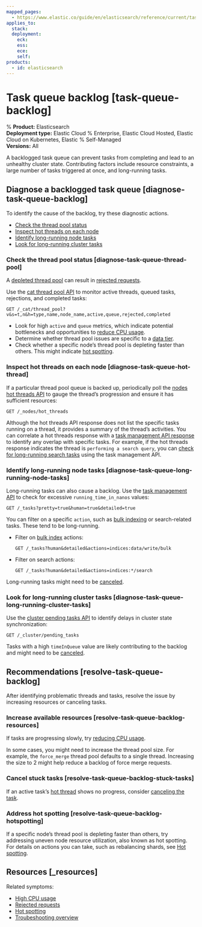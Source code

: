 ```yaml
---
mapped_pages:
  - https://www.elastic.co/guide/en/elasticsearch/reference/current/task-queue-backlog.html
applies_to:
  stack:
  deployment:
    eck:
    ess:
    ece:
    self:
products:
  - id: elasticsearch
---
```


# Task queue backlog [task-queue-backlog]

% **Product:** Elasticsearch<br> **Deployment type:** Elastic Cloud % Enterprise, Elastic Cloud Hosted, Elastic Cloud on Kubernetes, Elastic
% Self-Managed <br> **Versions:** All

A backlogged task queue can prevent tasks from completing and lead to an unhealthy cluster state. Contributing factors include resource constraints, a large number of tasks triggered at once, and long-running tasks.


## Diagnose a backlogged task queue [diagnose-task-queue-backlog] 

To identify the cause of the backlog, try these diagnostic actions.

* [Check the thread pool status](#diagnose-task-queue-thread-pool)
* [Inspect hot threads on each node](#diagnose-task-queue-hot-thread)
* [Identify long-running node tasks](#diagnose-task-queue-long-running-node-tasks)
* [Look for long-running cluster tasks](#diagnose-task-queue-long-running-cluster-tasks)


### Check the thread pool status [diagnose-task-queue-thread-pool] 

A [depleted thread pool](high-cpu-usage.md) can result in [rejected requests](rejected-requests.md).

Use the [cat thread pool API](https://www.elastic.co/docs/api/doc/elasticsearch/operation/operation-cat-thread-pool) to monitor active threads, queued tasks, rejections, and completed tasks:

```console
GET /_cat/thread_pool?v&s=t,n&h=type,name,node_name,active,queue,rejected,completed
```

* Look for high `active` and `queue` metrics, which indicate potential bottlenecks and opportunities to [reduce CPU usage](high-cpu-usage.md#reduce-cpu-usage).
* Determine whether thread pool issues are specific to a [data tier](../../manage-data/lifecycle/data-tiers.md).
* Check whether a specific node’s thread pool is depleting faster than others. This might indicate [hot spotting](#resolve-task-queue-backlog-hotspotting).


### Inspect hot threads on each node [diagnose-task-queue-hot-thread] 

If a particular thread pool queue is backed up, periodically poll the [nodes hot threads API](https://www.elastic.co/docs/api/doc/elasticsearch/operation/operation-nodes-hot-threads) to gauge the thread’s progression and ensure it has sufficient resources:

```console
GET /_nodes/hot_threads
```

Although the hot threads API response does not list the specific tasks running on a thread, it provides a summary of the thread’s activities. You can correlate a hot threads response with a [task management API response](https://www.elastic.co/docs/api/doc/elasticsearch/group/endpoint-tasks) to identify any overlap with specific tasks. For example, if the hot threads response indicates the thread is `performing a search query`, you can [check for long-running search tasks](#diagnose-task-queue-long-running-node-tasks) using the task management API.


### Identify long-running node tasks [diagnose-task-queue-long-running-node-tasks] 

Long-running tasks can also cause a backlog. Use the [task management API](https://www.elastic.co/docs/api/doc/elasticsearch/group/endpoint-tasks) to check for excessive `running_time_in_nanos` values:

```console
GET /_tasks?pretty=true&human=true&detailed=true
```

You can filter on a specific `action`, such as [bulk indexing](https://www.elastic.co/docs/api/doc/elasticsearch/operation/operation-bulk) or search-related tasks. These tend to be long-running.

* Filter on [bulk index](https://www.elastic.co/docs/api/doc/elasticsearch/operation/operation-bulk) actions:

    ```console
    GET /_tasks?human&detailed&actions=indices:data/write/bulk
    ```

* Filter on search actions:

    ```console
    GET /_tasks?human&detailed&actions=indices:*/search
    ```


Long-running tasks might need to be [canceled](#resolve-task-queue-backlog-stuck-tasks).


### Look for long-running cluster tasks [diagnose-task-queue-long-running-cluster-tasks] 

Use the [cluster pending tasks API](https://www.elastic.co/docs/api/doc/elasticsearch/operation/operation-cluster-pending-tasks) to identify delays in cluster state synchronization:

```console
GET /_cluster/pending_tasks
```

Tasks with a high `timeInQueue` value are likely contributing to the backlog and might need to be [canceled](#resolve-task-queue-backlog-stuck-tasks).


## Recommendations [resolve-task-queue-backlog] 

After identifying problematic threads and tasks, resolve the issue by increasing resources or canceling tasks.


### Increase available resources [resolve-task-queue-backlog-resources] 

If tasks are progressing slowly, try [reducing CPU usage](high-cpu-usage.md#reduce-cpu-usage).

In some cases, you might need to increase the thread pool size. For example, the `force_merge` thread pool defaults to a single thread. Increasing the size to 2 might help reduce a backlog of force merge requests.


### Cancel stuck tasks [resolve-task-queue-backlog-stuck-tasks] 

If an active task’s [hot thread](#diagnose-task-queue-hot-thread) shows no progress, consider [canceling the task](https://www.elastic.co/docs/api/doc/elasticsearch/group/endpoint-tasks#task-cancellation).


### Address hot spotting [resolve-task-queue-backlog-hotspotting] 

If a specific node’s thread pool is depleting faster than others, try addressing uneven node resource utilization, also known as hot spotting. For details on actions you can take, such as rebalancing shards, see [Hot spotting](hotspotting.md).


## Resources [_resources] 

Related symptoms:

* [High CPU usage](high-cpu-usage.md)
* [Rejected requests](rejected-requests.md)
* [Hot spotting](hotspotting.md)
* [Troubeshooting overview](/troubleshoot/index.md)
